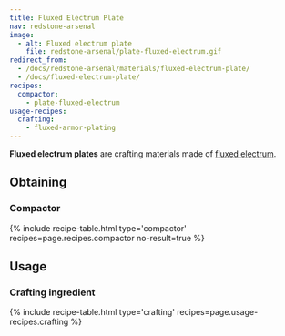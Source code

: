 ```yaml
---
title: Fluxed Electrum Plate
nav: redstone-arsenal
image:
  - alt: Fluxed electrum plate
    file: redstone-arsenal/plate-fluxed-electrum.gif
redirect_from:
  - /docs/redstone-arsenal/materials/fluxed-electrum-plate/
  - /docs/fluxed-electrum-plate/
recipes:
  compactor:
    - plate-fluxed-electrum
usage-recipes:
  crafting:
    - fluxed-armor-plating
---
```


**Fluxed electrum plates** are crafting materials made of [fluxed
electrum](/docs/fluxed-electrum-ingot/).


Obtaining
---------

### Compactor
{% include recipe-table.html type='compactor' recipes=page.recipes.compactor no-result=true %}


Usage
-----

### Crafting ingredient
{% include recipe-table.html type='crafting' recipes=page.usage-recipes.crafting %}

